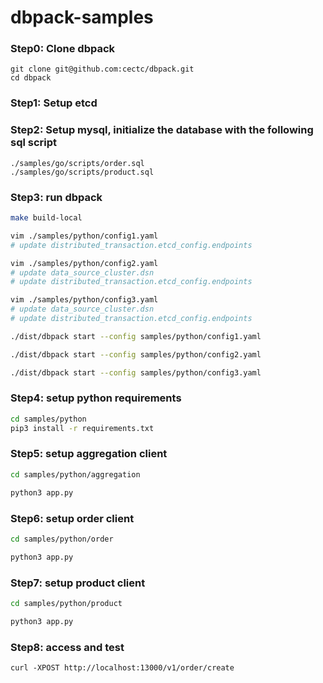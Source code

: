 # dbpack-samples

### Step0: Clone dbpack
```shell
git clone git@github.com:cectc/dbpack.git
cd dbpack
```

### Step1: Setup etcd

### Step2: Setup mysql, initialize the database with the following sql script
```
./samples/go/scripts/order.sql
./samples/go/scripts/product.sql
```

### Step3: run dbpack
```bash
make build-local

vim ./samples/python/config1.yaml
# update distributed_transaction.etcd_config.endpoints

vim ./samples/python/config2.yaml
# update data_source_cluster.dsn
# update distributed_transaction.etcd_config.endpoints

vim ./samples/python/config3.yaml
# update data_source_cluster.dsn
# update distributed_transaction.etcd_config.endpoints

./dist/dbpack start --config samples/python/config1.yaml

./dist/dbpack start --config samples/python/config2.yaml

./dist/dbpack start --config samples/python/config3.yaml
```

### Step4: setup python requirements
```bash
cd samples/python
pip3 install -r requirements.txt
```

### Step5: setup aggregation client
```bash
cd samples/python/aggregation

python3 app.py
```

### Step6: setup order client
```bash
cd samples/python/order

python3 app.py
```

### Step7: setup product client
```bash
cd samples/python/product

python3 app.py
```

### Step8: access and test
```
curl -XPOST http://localhost:13000/v1/order/create
```